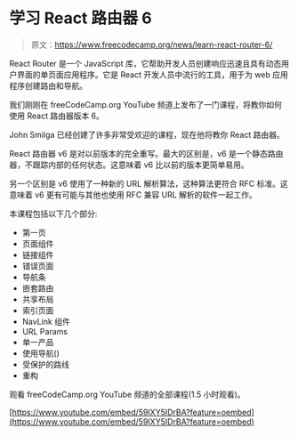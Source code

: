 # 学习 React 路由器 6

> 原文：<https://www.freecodecamp.org/news/learn-react-router-6/>

React Router 是一个 JavaScript 库，它帮助开发人员创建响应迅速且具有动态用户界面的单页面应用程序。它是 React 开发人员中流行的工具，用于为 web 应用程序创建路由和导航。

我们刚刚在 freeCodeCamp.org YouTube 频道上发布了一门课程，将教你如何使用 React 路由器版本 6。

John Smilga 已经创建了许多非常受欢迎的课程，现在他将教你 React 路由器。

React 路由器 v6 是对以前版本的完全重写。最大的区别是，v6 是一个静态路由器，不跟踪内部的任何状态。这意味着 v6 比以前的版本更简单易用。

另一个区别是 v6 使用了一种新的 URL 解析算法，这种算法更符合 RFC 标准。这意味着 v6 更有可能与其他也使用 RFC 兼容 URL 解析的软件一起工作。

本课程包括以下几个部分:

*   第一页
*   页面组件
*   链接组件
*   错误页面
*   导航条
*   嵌套路由
*   共享布局
*   索引页面
*   NavLink 组件
*   URL Params
*   单一产品
*   使用导航()
*   受保护的路线
*   重构

观看 freeCodeCamp.org YouTube 频道的全部课程(1.5 小时观看)。

[https://www.youtube.com/embed/59IXY5IDrBA?feature=oembed](https://www.youtube.com/embed/59IXY5IDrBA?feature=oembed)